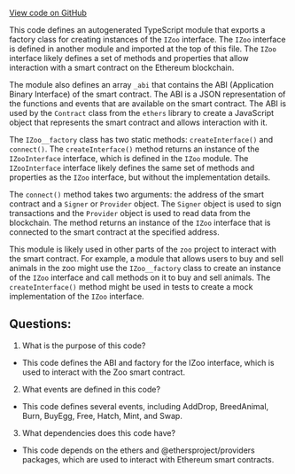 [View code on GitHub](zoo-labs/zoo/blob/master/contracts/types/factories/IZoo__factory.ts)

This code defines an autogenerated TypeScript module that exports a factory class for creating instances of the `IZoo` interface. The `IZoo` interface is defined in another module and imported at the top of this file. The `IZoo` interface likely defines a set of methods and properties that allow interaction with a smart contract on the Ethereum blockchain.

The module also defines an array `_abi` that contains the ABI (Application Binary Interface) of the smart contract. The ABI is a JSON representation of the functions and events that are available on the smart contract. The ABI is used by the `Contract` class from the `ethers` library to create a JavaScript object that represents the smart contract and allows interaction with it.

The `IZoo__factory` class has two static methods: `createInterface()` and `connect()`. The `createInterface()` method returns an instance of the `IZooInterface` interface, which is defined in the `IZoo` module. The `IZooInterface` interface likely defines the same set of methods and properties as the `IZoo` interface, but without the implementation details.

The `connect()` method takes two arguments: the address of the smart contract and a `Signer` or `Provider` object. The `Signer` object is used to sign transactions and the `Provider` object is used to read data from the blockchain. The method returns an instance of the `IZoo` interface that is connected to the smart contract at the specified address.

This module is likely used in other parts of the `zoo` project to interact with the smart contract. For example, a module that allows users to buy and sell animals in the zoo might use the `IZoo__factory` class to create an instance of the `IZoo` interface and call methods on it to buy and sell animals. The `createInterface()` method might be used in tests to create a mock implementation of the `IZoo` interface.
## Questions: 
 1. What is the purpose of this code?
- This code defines the ABI and factory for the IZoo interface, which is used to interact with the Zoo smart contract.

2. What events are defined in this code?
- This code defines several events, including AddDrop, BreedAnimal, Burn, BuyEgg, Free, Hatch, Mint, and Swap.

3. What dependencies does this code have?
- This code depends on the ethers and @ethersproject/providers packages, which are used to interact with Ethereum smart contracts.